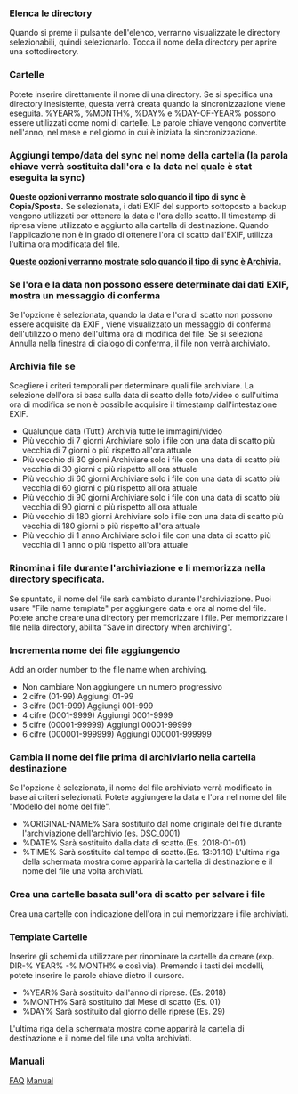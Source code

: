 ### Elenca le directory
Quando si preme il pulsante dell'elenco, verranno visualizzate le directory selezionabili, quindi selezionarlo. Tocca il nome della directory per aprire una sottodirectory.

### Cartelle
Potete inserire direttamente il nome di una directory. Se si specifica una directory inesistente, questa verrà creata quando la sincronizzazione viene eseguita.
%YEAR%, %MONTH%, %DAY% e %DAY-OF-YEAR% possono essere utilizzati come nomi di cartelle. Le parole chiave vengono convertite nell'anno, nel mese e nel giorno in cui è iniziata la sincronizzazione.

### Aggiungi tempo/data del sync nel nome della cartella (la parola chiave verrà sostituita dall'ora e la data nel quale è stat eseguita la sync)
**Queste opzioni verranno mostrate solo quando il tipo di sync è Copia/Sposta.**
Se selezionata, i dati EXIF del supporto sottoposto a backup vengono utilizzati per ottenere la data e l'ora dello scatto. Il timestamp di ripresa viene utilizzato e aggiunto alla cartella di destinazione. Quando l'applicazione non è in grado di ottenere l'ora di scatto dall'EXIF, utilizza l'ultima ora modificata del file.

**<u>Queste opzioni verranno mostrate solo quando il tipo di sync è Archivia.</u>**

### Se l'ora e la data non possono essere determinate dai dati EXIF, mostra un messaggio di conferma
Se l'opzione è selezionata, quando la data e l'ora di scatto non possono essere acquisite da EXIF , viene visualizzato un messaggio di conferma dell'utilizzo o meno dell'ultima ora di modifica del file. Se si seleziona Annulla nella finestra di dialogo di conferma, il file non verrà archiviato.

### Archivia file se
Scegliere i criteri temporali per determinare quali file archiviare. La selezione dell'ora si basa sulla data di scatto delle foto/video o sull'ultima ora di modifica se non è possibile acquisire il timestamp dall'intestazione EXIF.

- Qualunque data (Tutti)
Archivia tutte le immagini/video
- Più vecchio di 7 giorni
Archiviare solo i file con una data di scatto più vecchia di 7 giorni o più rispetto all'ora attuale
- Più vecchio di 30 giorni
Archiviare solo i file con una data di scatto più vecchia di 30 giorni o più rispetto all'ora attuale
- Più vecchio di 60 giorni
Archiviare solo i file con una data di scatto più vecchia di 60 giorni o più rispetto all'ora attuale
- Più vecchio di 90 giorni
Archiviare solo i file con una data di scatto più vecchia di 90 giorni o più rispetto all'ora attuale
- Più vecchio di 180 giorni
Archiviare solo i file con una data di scatto più vecchia di 180 giorni o più rispetto all'ora attuale
- Più vecchio di 1 anno
Archiviare solo i file con una data di scatto più vecchia di 1 anno o più rispetto all'ora attuale

### Rinomina i file durante l'archiviazione e li memorizza nella directory specificata.
Se spuntato, il nome del file sarà cambiato durante l'archiviazione. Puoi usare "File name template" per aggiungere data e ora al nome del file. Potete anche creare una directory per memorizzare i file. Per memorizzare i file nella directory, abilita "Save in directory when archiving". 

### Incrementa nome dei file aggiungendo
Add an order number to the file name when archiving.

- Non cambiare
Non aggiungere un numero progressivo
- 2 cifre (01-99)
Aggiungi 01-99
- 3 cifre (001-999)
Aggiungi 001-999
- 4 cifre (0001-9999)
Aggiungi 0001-9999
- 5 cifre (00001-99999)
Aggiungi 00001-99999
- 6 cifre (000001-999999)
Aggiungi 000001-999999

### Cambia il nome del file prima di archiviarlo nella cartella destinazione 
Se l'opzione è selezionata, il nome del file archiviato verrà modificato in base ai criteri selezionati. Potete aggiungere la data e l'ora nel nome del file "Modello del nome del file". 

- %ORIGINAL-NAME%
Sarà sostituito dal nome originale del file durante l'archiviazione dell'archivio (es. DSC_0001)
- %DATE%
Sarà sostituito dalla data di scatto.(Es. 2018-01-01)
- %TIME%
Sarà sostituito dal tempo di scatto.(Es. 13:01:10)
L'ultima riga della schermata mostra come apparirà la cartella di destinazione e il nome del file una volta archiviati.

### Crea una cartelle basata sull'ora di scatto per salvare i file
Crea una cartelle con indicazione dell'ora in cui memorizzare i file archiviati.

### Template Cartelle
Inserire gli schemi da utilizzare per rinominare la cartelle da creare (exp. DIR-% YEAR% -% MONTH% e così via). Premendo i tasti dei modelli, potete inserire le parole chiave dietro il cursore.

- %YEAR%
Sarà sostituito dall'anno di riprese. (Es. 2018)
- %MONTH%
Sarà sostituito dal Mese di scatto (Es. 01)
- %DAY%
Sarà sostituito dal giorno delle riprese (Es. 29)

L'ultima riga della schermata mostra come apparirà la cartella di destinazione e il nome del file una volta archiviati.

### Manuali
[FAQ](https://sentaroh.github.io/Documents/SMBSync2/SMBSync2_FAQ_EN.htm)
[Manual](https://sentaroh.github.io/Documents/SMBSync2/SMBSync2_Desc_EN.htm) 
